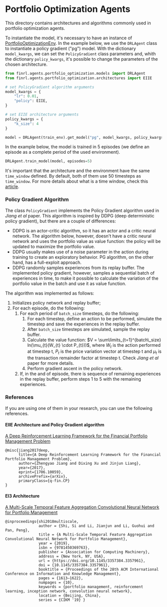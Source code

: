 # Portfolio Optimization Agents

This directory contains architectures and algorithms commonly used in portfolio optimization agents.

To instantiate the model, it's necessary to have an instance of [PortfolioOptimizationEnv](/finrl/meta/env_portfolio_optimization/). In the example below, we use the `DRLAgent` class to instantiate a policy gradient ("pg") model. With the dictionary `model_kwargs`, we can set the `PolicyGradient` class parameters and, whith the dictionary `policy_kwargs`, it's possible to change the parameters of the chosen architecture.

```python
from finrl.agents.portfolio_optimization.models import DRLAgent
from finrl.agents.portfolio_optimization.architectures import EIIE

# set PolicyGradient algorithm arguments
model_kwargs = {
    "lr": 0.01,
    "policy": EIIE,
}

# set EIIE architecture arguments
policy_kwargs = {
    "k_size": 4
}

model = DRLAgent(train_env).get_model("pg", model_kwargs, policy_kwargs)
```

In the example below, the model is trained in 5 episodes (we define an episode as a complete period of the used environment).

```python
DRLAgent.train_model(model, episodes=5)
```

It's important that the architecture and the environment have the same `time_window` defined. By default, both of them use 50 timesteps as `time_window`. For more details about what is a time window, check this [article](https://doi.org/10.5753/bwaif.2023.231144).

### Policy Gradient Algorithm

The class `PolicyGradient` implements the Policy Gradient algorithm used in *Jiang et al* paper. This algorithm is inspired by DDPG (deep deterministic policy gradient), but there are a couple of differences:
- DDPG is an actor-critic algorithm, so it has an actor and a critic neural network. The algorithm below, however, doesn't have a critic neural network and uses the portfolio value as value function: the policy will be updated to maximize the portfolio value.
- DDPG usually makes use of a noise parameter in the action during training to create an exploratory behavior. PG algorithm, on the other hand, has a full-exploit approach.
- DDPG randomly samples experiences from its replay buffer. The implemented policy gradient, however, samples a sequential batch of experiences in time, to make it possible to calculate the variation of the portfolio value in the batch and use it as value function.

The algorithm was implemented as follows:
1. Initializes policy network and replay buffer;
2. For each episode, do the following:
    1. For each period of `batch_size` timesteps, do the following:
        1. For each timestep, define an action to be performed, simulate the timestep and save the experiences in the replay buffer.
        2. After `batch_size` timesteps are simulated, sample the replay buffer.
        4. Calculate the value function: $V = \sum\limits_{t=1}^{batch\_size} ln(\mu_{t}(W_{t} \cdot P_{t}))$, where $W_{t}$ is the action performed at timestep t, $P_{t}$ is the price variation vector at timestep t and $\mu_{t}$ is the transaction remainder factor at timestep t. Check *Jiang et al* paper for more details.
        5. Perform gradient ascent in the policy network.
    2. If, in the and of episode, there is sequence of remaining experiences in the replay buffer, perform steps 1 to 5 with the remaining experiences.

### References

If you are using one of them in your research, you can use the following references.

#### EIIE Architecture and Policy Gradient algorithm

[A Deep Reinforcement Learning Framework for the Financial Portfolio Management Problem](https://doi.org/10.48550/arXiv.1706.10059)
```
@misc{jiang2017deep,
      title={A Deep Reinforcement Learning Framework for the Financial Portfolio Management Problem},
      author={Zhengyao Jiang and Dixing Xu and Jinjun Liang},
      year={2017},
      eprint={1706.10059},
      archivePrefix={arXiv},
      primaryClass={q-fin.CP}
}
```

#### EI3 Architecture

[A Multi-Scale Temporal Feature Aggregation Convolutional Neural Network for Portfolio Management](https://doi.org/10.1145/3357384.3357961)
```
@inproceedings{shi2018multiscale,
               author = {Shi, Si and Li, Jianjun and Li, Guohui and Pan, Peng},
               title = {A Multi-Scale Temporal Feature Aggregation Convolutional Neural Network for Portfolio Management},
               year = {2019},
               isbn = {9781450369763},
               publisher = {Association for Computing Machinery},
               address = {New York, NY, USA},
               url = {https://doi.org/10.1145/3357384.3357961},
               doi = {10.1145/3357384.3357961},
               booktitle = {Proceedings of the 28th ACM International Conference on Information and Knowledge Management},
               pages = {1613–1622},
               numpages = {10},
               keywords = {portfolio management, reinforcement learning, inception network, convolution neural network},
               location = {Beijing, China},
               series = {CIKM '19} }
```
